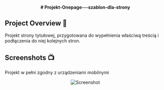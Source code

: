 <h4 align="center"># Projekt-Onepage---szablon-dla-strony</h4>

## Project Overview 🎉
  Projekt strony tytułowej, przygotowana do wypełnienia właściwą treścią i podłączenia do niej kolejnych stron.

## Screenshots 📺
<p>Projekt w pełni zgodny z urządzeniami mobilnymi
<p align="center">
    <img src="https://user-images.githubusercontent.com/118370365/204104341-96453ef5-b789-4cd9-981c-180ca7585442.png" alt="Screenshot">
</p>
